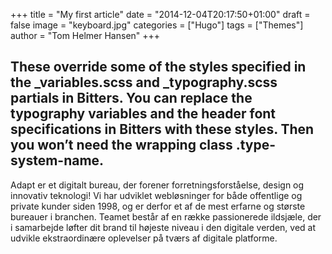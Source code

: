 +++
title = "My first article"
date = "2014-12-04T20:17:50+01:00"
draft = false
image = "keyboard.jpg"
categories = ["Hugo"]
tags = ["Themes"]
author = "Tom Helmer Hansen"
+++

## These override some of the styles specified in the _variables.scss and _typography.scss partials in Bitters. You can replace the typography variables and the header font specifications in Bitters with these styles. Then you won’t need the wrapping class .type-system-name.

Adapt er et digitalt bureau, der forener forretningsforståelse, design og innovativ teknologi! Vi har udviklet webløsninger for både offentlige og private kunder siden 1998, og er derfor et af de mest erfarne og største bureauer i branchen. Teamet består af en række passionerede ildsjæle, der i samarbejde løfter dit brand til højeste niveau i den digitale verden, ved at udvikle ekstraordinære oplevelser på tværs af digitale platforme.